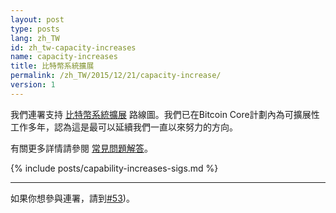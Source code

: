 ```yaml
---
layout: post
type: posts
lang: zh_TW
id: zh_tw-capacity-increases
name: capacity-increases
title: 比特幣系統擴展
permalink: /zh_TW/2015/12/21/capacity-increase/
version: 1
---
```


我們連署支持 [比特幣系統擴展][1] 路線圖。我們已在Bitcoin Core計劃內為可擴展性工作多年，認為這是最可以延續我們一直以來努力的方向。

有關更多詳情請參閱 [常見問題解答][FAQ]。

{% include posts/capability-increases-sigs.md %}

---

如果你想參與連署，請到[#53](https://github.com/bitcoin-core/website/issues/53))。


[1]: https://lists.linuxfoundation.org/pipermail/bitcoin-dev/2015-December/011865.html
[FAQ]: /zh_TW/2015/12/21/系統擴展常見問題解答
